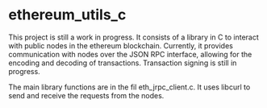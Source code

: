 # ethereum_utils_c

This project is still a work in progress. It consists of a library in C to interact with public nodes in the ethereum blockchain. 
Currently, it provides communication with nodes over the JSON RPC interface, allowing for the encoding and decoding of transactions.
Transaction signing is still in progress.

The main library functions are in the fil eth_jrpc_client.c.
It uses libcurl to send and receive the requests from the nodes.
